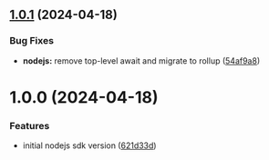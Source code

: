 ## [1.0.1](https://github.com/vm-x-ai/vm-x-ai-sdk/compare/nodejs@1.0.0...nodejs@1.0.1) (2024-04-18)

### Bug Fixes

- **nodejs:** remove top-level await and migrate to rollup ([54af9a8](https://github.com/vm-x-ai/vm-x-ai-sdk/commit/54af9a880da949fc3dbf9b67ee8fb5cd969dee94))

# 1.0.0 (2024-04-18)

### Features

- initial nodejs sdk version ([621d33d](https://github.com/vm-x-ai/vm-x-ai-sdk/commit/621d33de1eeb85f253b74e420b9feab44f951a01))
